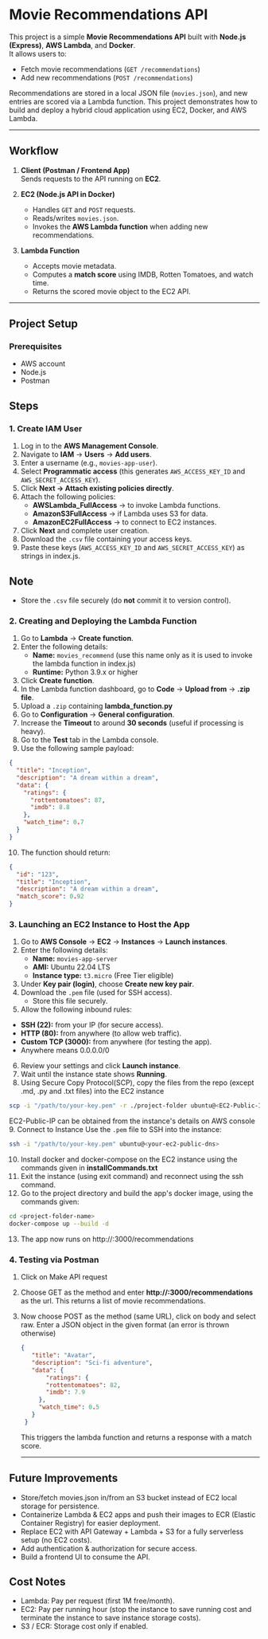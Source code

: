 # Movie Recommendations API

This project is a simple **Movie Recommendations API** built with **Node.js (Express)**, **AWS Lambda**, and **Docker**.  
It allows users to:
- Fetch movie recommendations (`GET /recommendations`)
- Add new recommendations (`POST /recommendations`)

Recommendations are stored in a local JSON file (`movies.json`), and new entries are scored via a Lambda function.
This project demonstrates how to build and deploy a hybrid cloud application using EC2, Docker, and AWS Lambda.

---

## Workflow

1. **Client (Postman / Frontend App)**  
   Sends requests to the API running on **EC2**.

2. **EC2 (Node.js API in Docker)**  
   - Handles `GET` and `POST` requests.  
   - Reads/writes `movies.json`.  
   - Invokes the **AWS Lambda function** when adding new recommendations.  

3. **Lambda Function**  
   - Accepts movie metadata.  
   - Computes a **match score** using IMDB, Rotten Tomatoes, and watch time.  
   - Returns the scored movie object to the EC2 API.  

---

## Project Setup

### Prerequisites
- AWS account   
- Node.js
- Postman

## Steps
### 1. Create IAM User
1. Log in to the **AWS Management Console**.
2. Navigate to **IAM** → **Users** → **Add users**.
3. Enter a username (e.g., `movies-app-user`).
4. Select **Programmatic access** (this generates `AWS_ACCESS_KEY_ID` and `AWS_SECRET_ACCESS_KEY`).
5. Click **Next → Attach existing policies directly**.
6. Attach the following policies:
   - **AWSLambda_FullAccess** → to invoke Lambda functions.  
   - **AmazonS3FullAccess** → if Lambda uses S3 for data.  
   - **AmazonEC2FullAccess** → to connect to EC2 instances.  
7. Click **Next** and complete user creation.
8. Download the `.csv` file containing your access keys.
9. Paste these keys (`AWS_ACCESS_KEY_ID` and `AWS_SECRET_ACCESS_KEY`) as strings in index.js.

## Note
- Store the `.csv` file securely (do **not** commit it to version control).

### 2. Creating and Deploying the Lambda Function
1. Go to **Lambda** → **Create function**.
2. Enter the following details:
   - **Name:** `movies_recommend` (use this name only as it is used to invoke the lambda function in index.js)
   - **Runtime:** Python 3.9.x or higher
3. Click **Create function**.
4. In the Lambda function dashboard, go to **Code** → **Upload from** → **.zip file**.
5. Upload a `.zip` containing **lambda_function.py**
6. Go to **Configuration** → **General configuration**.
7. Increase the **Timeout** to around **30 seconds** (useful if processing is heavy).
8. Go to the **Test** tab in the Lambda console.
9. Use the following sample payload:

```json
{
  "title": "Inception",
  "description": "A dream within a dream",
  "data": {
    "ratings": {
      "rottentomatoes": 87,
      "imdb": 8.8
    },
    "watch_time": 0.7
  }
}
```
10. The function should return:

```json
{
  "id": "123",
  "title": "Inception",
  "description": "A dream within a dream",
  "match_score": 0.92
}
```

### 3. Launching an EC2 Instance to Host the App
1. Go to **AWS Console** → **EC2** → **Instances** → **Launch instances**.
2. Enter the following details:
   - **Name:** `movies-app-server`
   - **AMI:** Ubuntu 22.04 LTS
   - **Instance type:** `t3.micro` (Free Tier eligible)
3. Under **Key pair (login)**, choose **Create new key pair**.
4. Download the `.pem` file (used for SSH access).
   - Store this file securely.
5. Allow the following inbound rules:
- **SSH (22):** from your IP (for secure access).
- **HTTP (80):** from anywhere (to allow web traffic).
- **Custom TCP (3000):** from anywhere (for testing the app).
- Anywhere means 0.0.0.0/0
6. Review your settings and click **Launch instance**.
7. Wait until the instance state shows **Running**.
8. Using Secure Copy Protocol(SCP), copy the files from the repo (except .md, .py and .txt files) into the EC2 instance
  ``` bash
  scp -i "/path/to/your-key.pem" -r ./project-folder ubuntu@<EC2-Public-IP>:/home/ubuntu/
  ```
  EC2-Public-IP can be obtained from the instance's details on AWS console
9. Connect to Instance
Use the `.pem` file to SSH into the instance:
```bash
ssh -i "/path/to/your-key.pem" ubuntu@<your-ec2-public-dns>
```
10. Install docker and docker-compose on the EC2 instance using the commands given in **installCommands.txt**
11. Exit the instance (using exit command) and reconnect using the ssh command.
12. Go to the project directory and build the app's docker image, using the commands given:
```bash
cd <project-folder-name>
docker-compose up --build -d
```
13. The app now runs on http://<EC2-Public-IP>:3000/recommendations

### 4. Testing via Postman
1. Click on Make API request
2. Choose GET as the method and enter **http://<EC2-Public-IP>:3000/recommendations** as the url.
   This returns a list of movie recommendations.
3. Now choose POST as the method (same URL), click on body and select raw.
   Enter a JSON object in the given format (an error is thrown otherwise)
   ```json
   {
      "title": "Avatar",
      "description": "Sci-fi adventure",
      "data": {
          "ratings": {
          "rottentomatoes": 82,
          "imdb": 7.9
        },
        "watch_time": 0.5
      }
    }
   ```
   This triggers the lambda function and returns a response with a match score.

   ---

## Future Improvements
  - Store/fetch movies.json in/from an S3 bucket instead of EC2 local storage for persistence.
  - Containerize Lambda & EC2 apps and push their images to ECR (Elastic Container Registry) for easier deployment.
  - Replace EC2 with API Gateway + Lambda + S3 for a fully serverless setup (no EC2 costs).
  - Add authentication & authorization for secure access.
  - Build a frontend UI to consume the API.

## Cost Notes
  - Lambda: Pay per request (first 1M free/month).
  - EC2: Pay per running hour (stop the instance to save running cost and terminate the instance to save instance storage costs).
  - S3 / ECR: Storage cost only if enabled.






